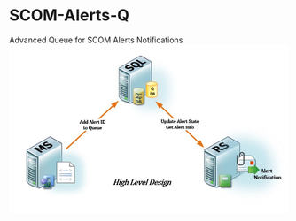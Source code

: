# SCOM-Alerts-Q
Advanced Queue for SCOM Alerts Notifications
![alt tag](https://github.com/iFoton/SCOM-Alerts-Q/blob/master/img/hld.JPG)

